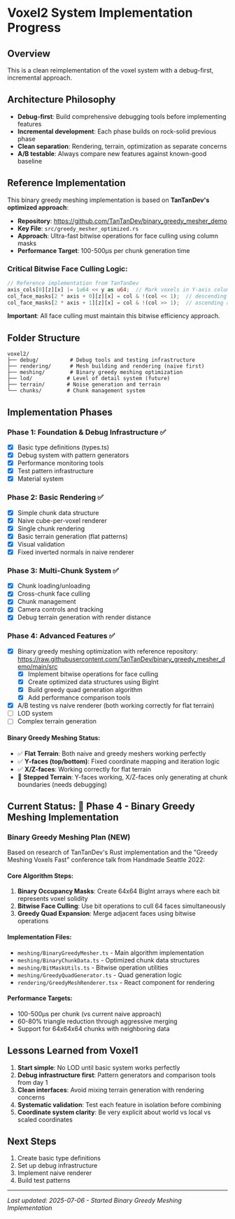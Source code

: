 # Voxel2 System Implementation Progress

## Overview

This is a clean reimplementation of the voxel system with a debug-first, incremental approach.

## Architecture Philosophy

- **Debug-first**: Build comprehensive debugging tools before implementing features
- **Incremental development**: Each phase builds on rock-solid previous phase
- **Clean separation**: Rendering, terrain, optimization as separate concerns
- **A/B testable**: Always compare new features against known-good baseline

## Reference Implementation

This binary greedy meshing implementation is based on **TanTanDev's optimized approach**:
- **Repository**: https://github.com/TanTanDev/binary_greedy_mesher_demo
- **Key File**: `src/greedy_mesher_optimized.rs`
- **Approach**: Ultra-fast bitwise operations for face culling using column masks
- **Performance Target**: 100-500μs per chunk generation time

### Critical Bitwise Face Culling Logic:
```rust
// Reference implementation from TanTanDev
axis_cols[0][z][x] |= 1u64 << y as u64;  // Mark voxels in Y-axis columns
col_face_masks[2 * axis + 0][z][x] = col & !(col << 1);  // descending axis (bottom faces)
col_face_masks[2 * axis + 1][z][x] = col & !(col >> 1);  // ascending axis (top faces)
```

**Important**: All face culling must maintain this bitwise efficiency approach.

## Folder Structure

```
voxel2/
├── debug/          # Debug tools and testing infrastructure
├── rendering/      # Mesh building and rendering (naive first)
├── meshing/        # Binary greedy meshing optimization
├── lod/           # Level of detail system (future)
├── terrain/       # Noise generation and terrain
└── chunks/        # Chunk management system
```

## Implementation Phases

### Phase 1: Foundation & Debug Infrastructure ✅

- [x] Basic type definitions (types.ts)
- [x] Debug system with pattern generators
- [x] Performance monitoring tools
- [x] Test pattern infrastructure
- [x] Material system

### Phase 2: Basic Rendering ✅

- [x] Simple chunk data structure
- [x] Naive cube-per-voxel renderer
- [x] Single chunk rendering
- [x] Basic terrain generation (flat patterns)
- [x] Visual validation
- [x] Fixed inverted normals in naive renderer

### Phase 3: Multi-Chunk System ✅

- [x] Chunk loading/unloading
- [x] Cross-chunk face culling
- [x] Chunk management
- [x] Camera controls and tracking
- [x] Debug terrain generation with render distance

### Phase 4: Advanced Features ✅

- [x] Binary greedy meshing optimization with reference repository: https://raw.githubusercontent.com/TanTanDev/binary_greedy_mesher_demo/main/src
  - [x] Implement bitwise operations for face culling
  - [x] Create optimized data structures using BigInt
  - [x] Build greedy quad generation algorithm
  - [x] Add performance comparison tools
- [x] A/B testing vs naive renderer (both working correctly for flat terrain)
- [ ] LOD system
- [ ] Complex terrain generation

#### Binary Greedy Meshing Status:
- ✅ **Flat Terrain**: Both naive and greedy meshers working perfectly
- ✅ **Y-faces (top/bottom)**: Fixed coordinate mapping and iteration logic
- ✅ **X/Z-faces**: Working correctly for flat terrain
- 🔄 **Stepped Terrain**: Y-faces working, X/Z-faces only generating at chunk boundaries (needs debugging)

## Current Status: 🚀 Phase 4 - Binary Greedy Meshing Implementation

### Binary Greedy Meshing Plan (NEW)

Based on research of TanTanDev's Rust implementation and the "Greedy Meshing Voxels Fast" conference talk from Handmade Seattle 2022:

#### Core Algorithm Steps:

1. **Binary Occupancy Masks**: Create 64x64 BigInt arrays where each bit represents voxel solidity
2. **Bitwise Face Culling**: Use bit operations to cull 64 faces simultaneously
3. **Greedy Quad Expansion**: Merge adjacent faces using bitwise operations

#### Implementation Files:

- `meshing/BinaryGreedyMesher.ts` - Main algorithm implementation
- `meshing/BinaryChunkData.ts` - Optimized chunk data structures
- `meshing/BitMaskUtils.ts` - Bitwise operation utilities
- `meshing/GreedyQuadGenerator.ts` - Quad generation logic
- `rendering/GreedyMeshRenderer.tsx` - React component for rendering

#### Performance Targets:

- 100-500μs per chunk (vs current naive approach)
- 60-80% triangle reduction through aggressive merging
- Support for 64x64x64 chunks with neighboring data

## Lessons Learned from Voxel1

1. **Start simple**: No LOD until basic system works perfectly
2. **Debug infrastructure first**: Pattern generators and comparison tools from day 1
3. **Clean interfaces**: Avoid mixing terrain generation with rendering concerns
4. **Systematic validation**: Test each feature in isolation before combining
5. **Coordinate system clarity**: Be very explicit about world vs local vs scaled coordinates

## Next Steps

1. Create basic type definitions
2. Set up debug infrastructure
3. Implement naive renderer
4. Build test patterns

---

_Last updated: 2025-07-06 - Started Binary Greedy Meshing Implementation_
